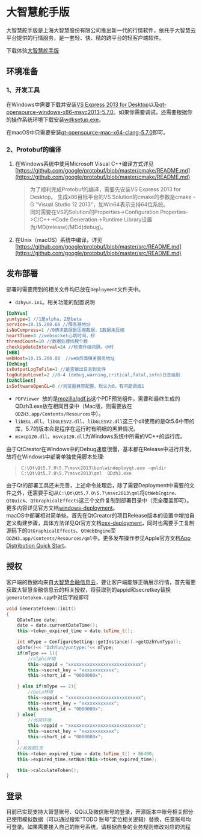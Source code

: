 大智慧舵手版
===========
大智慧舵手版是上海大智慧股份有限公司推出新一代的行情软件，依托于大智慧云平台提供的行情服务，是一套轻、快、精的跨平台的轻客户端软件。

下载体验[大智慧舵手版](http://downfile.gw.com.cn/pub/dsb/Qdzh.exe)

## 环境准备

### 1、开发工具
在Windows中需要下载并安装[VS Express 2013 for Desktop](https://download.microsoft.com/download/4/4/E/44ED2754-ABC4-443F-812B-42AFEF04D478/vs2013.5_dskexp_CHS.iso)以及[qt-opensource-windows-x86-msvc2013-5.7.0](http://download.qt.io/official_releases/qt/5.7/5.7.0/qt-opensource-windows-x86-msvc2013-5.7.0.exe)。如果你需要调试，还需要根据你的操作系统环境下载安装[wdksetup.exe](https://developer.microsoft.com/zh-cn/windows/hardware/windows-driver-kit)。  

在macOS中只需要安装[qt-opensource-mac-x64-clang-5.7.0](http://download.qt.io/official_releases/qt/5.7/5.7.0/qt-opensource-mac-x64-clang-5.7.0.dmg)即可。

### 2、Protobuf的编译
1) 在Windows系统中使用Microsoft Visual C++编译方式详见[https://github.com/google/protobuf/blob/master/cmake/README.md](https://github.com/google/protobuf/blob/master/cmake/README.md)
   > 为了顺利完成Protobuf的编译，需要先安装VS Express 2013 for Desktop。
    生成x86目标平台的VS Solution的cmake的参数是cmake -G "Visual Studio 12 2013"，加Win64表示支持64位系统。  
    同时需要在VS的Solution的Properties->Configuration Properties->C/C++->Code Generation->Runtime Library设置为/MD(release)/MDd(debug)。
2) 在Unix（macOS）系统中编译，详见[https://github.com/google/protobuf/blob/master/src/README.md](https://github.com/google/protobuf/blob/master/src/README.md)

## 发布部署
部署时需要用到的相关文件均已放在`Deployment`文件夹中。

- `dzhyun.ini`。相关功能的配置说明  
```ini
[DzhYun]  
yuntype=1 //1是alpha，2是beta      
service=10.15.208.66 //服务器地址    
isNoCompress=1 //0请求数据是压缩数据，1数据未压缩  
heartTime=3 //websocket心跳时间，秒 
threadCount=10 //数据处理线程个数    
checkUpdateInterval=24 //检查升级间隔，小时
[WEB]
webHost=10.15.208.88  //web页面相关服务地址   
[DzhLog]    
isOutputLogToFile=1 //是否输出日志到文件     
logOutputLevel=2 //0-4 (debug,warning,critical,fatal,info)日志级别  
[DzhClient]     
isSoftwareOpenGL=0 //浏览器兼容配置，默认为0，有问题调成1
```

- `PDFViewer `放的是[mozilla/pdf.js](https://github.com/mozilla/pdf.js)这个PDF预览组件，需要和最终生成的QDzh3.exe放在相同目录中（Mac版，则需要放在`QDZH3.app/Contents/Resources`中）。
- `libEGL.dll`、`libGLESV2.dll`、`libGLESV2.dll`这三个dll使用的是Qt5.6中带的库，5.7的版本会是程序在运行时有明细的黑屏情况。
- `msvcp120.dll`、`msvcp120.dll`为Windows系统中所需的VC++的运行库。   

由于QtCreator在Windows中的Debug速度很慢，基本都在Release中进行开发，故将在Windows中部署单独使用脚本处理:   
> `C:\Qt\Qt5.7.0\5.7\msvc2013\bin\windeployqt.exe -qmldir C:\Qt\Qt5.7.0\5.7\msvc2013\qml  QDzh3.exe`  

由于Qt的部署工具还未完善，上述命令处理后，除了需要Deployment中需要的文件之外，还需要手动从`C:\Qt\Qt5.7.0\5.7\msvc2013\qml`将`QtWebEngine`、`QtQuick`、`QtGraphicalEffects`这三个文件复制到部署目录中（完全覆盖即可）。更多内容详见官方文档[windows-deployment](http://doc.qt.io/qt-5/windows-deployment.html)。  
macOS中部署相对简单些。首先在QtCreator的项目Release版本的设置中增加自定义构建步骤，具体方法详见Qt官方文档[osx-deployment](http://doc.qt.io/qt-5/osx-deployment.html)，同时也需要手工复制源码下的`QtGraphicalEffects`、`QtWebEngine`至`QDZH3.app/Contents/Resources/qml`中。更多发布操作参见Apple官方文档[App Distribution Quick Start](https://developer.apple.com/library/content/documentation/IDEs/Conceptual/AppStoreDistributionTutorial/Introduction/Introduction.html#//apple_ref/doc/uid/TP40013839)。

## 授权
客户端的数据均来自[大智慧金融信息云](http://yun.gw.com.cn/index.html)，要让客户端能够正确展示行情，首先需要获取大智慧金融信息云的相关授权，将获取到的appid和secretkey替换`generatetoken.cpp`中对应字段即可
```c++
void GenerateToken::init()
{
    QDateTime date;
    date = date.currentDateTime();
    this->token_expired_time = date.toTime_t();

    int mType = ConfigureSetting::getInstance()->getDzhYunType();
    qInfo()<< "DzhYun/yuntype:"<< mType;
    if(mType == 1){
        //alpha环境
        this->appid = "xxxxxxxxxxxxxxxxxxxxxxxxxxx";
        this->secret_key = "xxxxxxxxxxxx";
        this->short_id = "0000000x";

    } else if(mType == 2){
        //beta环境
        this->appid = "xxxxxxxxxxxxxxxxxxxxxxxxxxx";
        this->secret_key = "xxxxxxxxxxxx";
        this->short_id = "0000000x";
    } else{
        //外网环境
        this->appid = "xxxxxxxxxxxxxxxxxxxxxxxxxxx";
        this->secret_key = "xxxxxxxxxxxx";
        this->short_id = "0000000x";
    }
    //有效期1天
    this->token_expired_time = date.toTime_t() + 86400;
    this->expired_time.setNum(this->token_expired_time);

    this->calculateToken();
}
```

## 登录
目前已实现支持大智慧账号、QQ以及微信账号的登录，开源版本中账号相关部分已使用模拟数据（可以通过搜索"TODO 账号"定位相关逻辑）替换，任意账号均可登录。如果需要接入自己的账号系统，请根据自身的业务规则修改对应的流程
